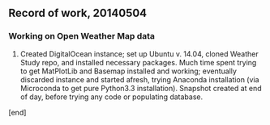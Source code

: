 ## Record of work, 20140504

### Working on Open Weather Map data

 1. Created DigitalOcean instance; set up Ubuntu v. 14.04, cloned Weather Study repo, and installed necessary packages. Much time spent trying to get MatPlotLib and Basemap installed and working; eventually discarded instance and started afresh, trying Anaconda installation (via Microconda to get pure Python3.3 installation). Snapshot created at end of day, before trying any code or populating database.

[end]
